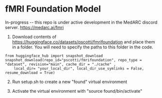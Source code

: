 # fMRI Foundation Model

In-progress -- this repo is under active development in the MedARC discord server. https://medarc.ai/fmri

1. Download contents of https://huggingface.co/datasets/pscotti/fmrifoundation and place them in a folder. You will need to specify the paths to this folder in the code.

```
from huggingface_hub import snapshot_download
snapshot_download(repo_id="pscotti/fmrifoundation", repo_type = "dataset", revision="main", cache_dir = "./cache" ,
    local_dir= "your_local_dir", local_dir_use_symlinks = False, resume_download = True)
```

2. Run setup.sh to create a new "found" virtual environment

3. Activate the virtual environment with "source found/bin/activate"
